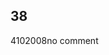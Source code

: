 <article><h1>38</h1><time><span class="day">4</span><span class="month">10</span><span class="year">2008</span></time>no comment</article>